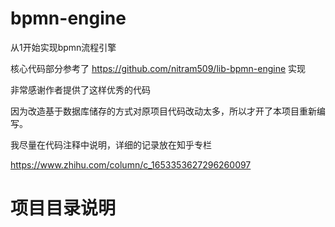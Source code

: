 # bpmn-engine

从1开始实现bpmn流程引擎

核心代码部分参考了 https://github.com/nitram509/lib-bpmn-engine 实现

非常感谢作者提供了这样优秀的代码

因为改造基于数据库储存的方式对原项目代码改动太多，所以才开了本项目重新编写。

我尽量在代码注释中说明，详细的记录放在知乎专栏

https://www.zhihu.com/column/c_1653353627296260097


# 项目目录说明